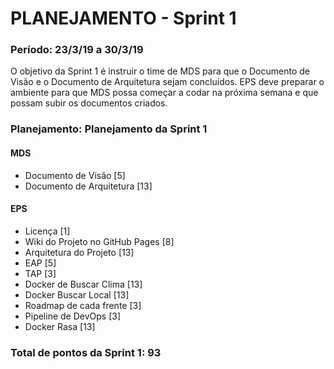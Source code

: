 # PLANEJAMENTO - Sprint 1
### Período: 23/3/19 a 30/3/19

O objetivo da Sprint 1 é instruir o time de MDS para que o Documento de Visão e o Documento de Arquitetura sejam concluídos. EPS deve preparar o ambiente para que MDS possa começar a codar na próxima semana e que possam subir os documentos criados.


### Planejamento: Planejamento da Sprint 1

#### MDS

   * Documento de Visão <span>[5]</span>
   * Documento de Arquitetura <span>[13]</span>

#### EPS
   * Licença <span>[1]</span>
   * Wiki do Projeto no GitHub Pages <span>[8]</span>
   * Arquitetura do Projeto <span>[13]</span>
   * EAP <span>[5]</span>
   * TAP <span>[3]</span>
   * Docker de Buscar Clima <span>[13]</span>
   * Docker Buscar Local <span>[13]</span>
   * Roadmap de cada frente <span>[3]</span>
   * Pipeline de DevOps <span>[3]</span>
   * Docker Rasa <span>[13]</span>

### Total de pontos da Sprint 1: 93
  